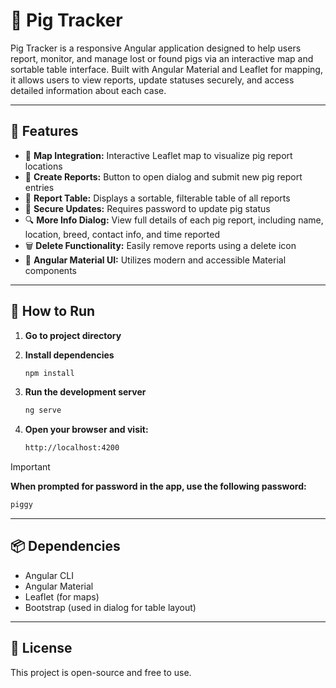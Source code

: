 # 🐷 Pig Tracker

Pig Tracker is a responsive Angular application designed to help users report, monitor, and manage lost or found pigs via an interactive map and sortable table interface. Built with Angular Material and Leaflet for mapping, it allows users to view reports, update statuses securely, and access detailed information about each case.

---

## 🚀 Features

- 📍 **Map Integration:** Interactive Leaflet map to visualize pig report locations
- 📝 **Create Reports:** Button to open dialog and submit new pig report entries
- 📄 **Report Table:** Displays a sortable, filterable table of all reports
- 🔐 **Secure Updates:** Requires password to update pig status
- 🔍 **More Info Dialog:** View full details of each pig report, including name, location, breed, contact info, and time reported
- 🗑️ **Delete Functionality:** Easily remove reports using a delete icon
- 🎨 **Angular Material UI:** Utilizes modern and accessible Material components
---
## 🧪 How to Run

1. **Go to project directory**

2. **Install dependencies**
   ```bash
   npm install
   ```
3. **Run the development server**
   ```bash
   ng serve
   ```
4. **Open your browser and visit:**
   ```bash
   http://localhost:4200
   ```
> [!IMPORTANT]
> <b>When prompted for password in the app, use the following password:</b>
> ```bash
>piggy
> ```
---

## 📦 Dependencies
- Angular CLI
- Angular Material
- Leaflet (for maps)
- Bootstrap (used in dialog for table layout)

---

## 📜 License
This project is open-source and free to use.

